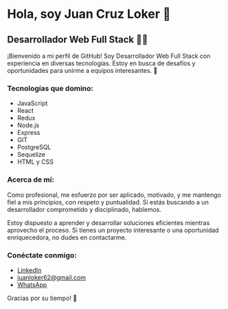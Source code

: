 # Hola, soy Juan Cruz Loker 👋

## Desarrollador Web Full Stack 👨‍💻

¡Bienvenido a mi perfil de GitHub! Soy Desarrollador Web Full Stack con experiencia en diversas tecnologías. Estoy en busca de desafíos y oportunidades para unirme a equipos interesantes. 🚀

### Tecnologías que domino:

- JavaScript
- React
- Redux
- Node.js
- Express
- GIT
- PostgreSQL
- Sequelize
- HTML y CSS

### Acerca de mí:

Como profesional, me esfuerzo por ser aplicado, motivado, y me mantengo fiel a mis principios, con respeto y puntualidad. Si estás buscando a un desarrollador comprometido y disciplinado, hablemos.

Estoy dispuesto a aprender y desarrollar soluciones eficientes mientras aprovecho el proceso. Si tienes un proyecto interesante o una oportunidad enriquecedora, no dudes en contactarme.

### Conéctate conmigo:

- [LinkedIn](https://www.linkedin.com/in/juan-cruz-loker-boc-ho-b09167269/)
- juanloker62@gmail.com
- [WhatsApp](https://chat.whatsapp.com/IkvCNjvS7XDJzH4om2iyxX)

Gracias por su tiempo! 👋
